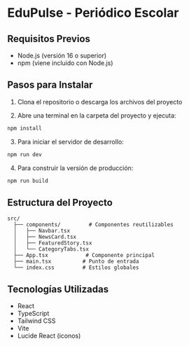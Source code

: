 # EduPulse - Periódico Escolar

## Requisitos Previos
- Node.js (versión 16 o superior)
- npm (viene incluido con Node.js)

## Pasos para Instalar

1. Clona el repositorio o descarga los archivos del proyecto

2. Abre una terminal en la carpeta del proyecto y ejecuta:
```bash
npm install
```

3. Para iniciar el servidor de desarrollo:
```bash
npm run dev
```

4. Para construir la versión de producción:
```bash
npm run build
```

## Estructura del Proyecto
```
src/
  ├── components/         # Componentes reutilizables
  │   ├── Navbar.tsx
  │   ├── NewsCard.tsx
  │   ├── FeaturedStory.tsx
  │   └── CategoryTabs.tsx
  ├── App.tsx            # Componente principal
  ├── main.tsx          # Punto de entrada
  └── index.css         # Estilos globales
```

## Tecnologías Utilizadas
- React
- TypeScript
- Tailwind CSS
- Vite
- Lucide React (iconos)